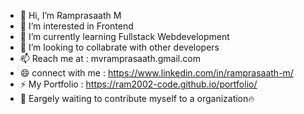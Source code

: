 - 👋 Hi, I’m Ramprasaath M
- 👀 I’m interested in Frontend
- 🌱 I’m currently learning Fullstack Webdevelopment
- 💞️ I’m looking to collabrate with other developers
- 📫 Reach me at : mvramprasaath.gmail.com
- 😄 connect with me : https://www.linkedin.com/in/ramprasaath-m/
- ⚡ My Portfolio : https://ram2002-code.github.io/portfolio/
- 🚀 Eargely waiting to contribute myself to a organization🔥

<!---
Ramprasaath1652/Ramprasaath1652 is a ✨ special ✨ repository because its `README.md` (this file) appears on your GitHub profile.
You can click the Preview link to take a look at your changes.
--->
